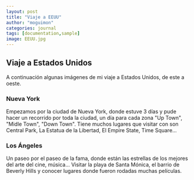 ```yaml
---
layout: post
title: "Viaje a EEUU"
author: "moguimon"
categories: journal
tags: [documentation,sample]
image: EEUU.jpg
---
```


## Viaje a Estados Unidos

A continuación algunas imágenes de mi viaje a Estados Unidos, de este a oeste.

### Nueva York
Empezamos por la ciudad de Nueva York, donde estuve 3 días y pude hacer un recorrido por toda la ciudad, un día para cada zona "Up Town", "Midle Town", "Down Town".
Tiene muchos lugares que visitar con son Central Park, La Estatua de la Libertad, El Empire State, Time Square...
<!--![Imagen de Nueva York]({{site.baseurl}/assets/img/NuevaYork.jpg})-->

### Los Ángeles
Un paseo por el paseo de la fama, donde están las estrellas de los mejores del arte del cine, música...
Visitar la playa de Santa Mónica, el barrio de Beverly Hills y conocer lugares donde fueron rodadas muchas películas.
